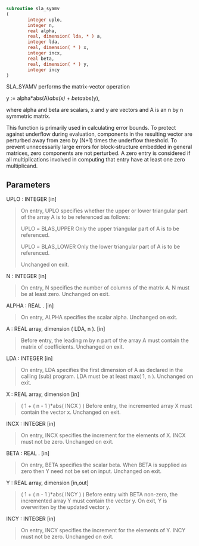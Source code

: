 ```fortran
subroutine sla_syamv
(
        integer uplo,
        integer n,
        real alpha,
        real, dimension( lda, * ) a,
        integer lda,
        real, dimension( * ) x,
        integer incx,
        real beta,
        real, dimension( * ) y,
        integer incy
)
```

SLA_SYAMV  performs the matrix-vector operation

y := alpha*abs(A)*abs(x) + beta*abs(y),

where alpha and beta are scalars, x and y are vectors and A is an
n by n symmetric matrix.

This function is primarily used in calculating error bounds.
To protect against underflow during evaluation, components in
the resulting vector are perturbed away from zero by (N+1)
times the underflow threshold.  To prevent unnecessarily large
errors for block-structure embedded in general matrices,
zero components are not perturbed.  A zero
entry is considered  if all multiplications involved
in computing that entry have at least one zero multiplicand.

## Parameters
UPLO : INTEGER [in]
> On entry, UPLO specifies whether the upper or lower
> triangular part of the array A is to be referenced as
> follows:
> 
> UPLO = BLAS_UPPER   Only the upper triangular part of A
> is to be referenced.
> 
> UPLO = BLAS_LOWER   Only the lower triangular part of A
> is to be referenced.
> 
> Unchanged on exit.

N : INTEGER [in]
> On entry, N specifies the number of columns of the matrix A.
> N must be at least zero.
> Unchanged on exit.

ALPHA : REAL . [in]
> On entry, ALPHA specifies the scalar alpha.
> Unchanged on exit.

A : REAL array, dimension ( LDA, n ). [in]
> Before entry, the leading m by n part of the array A must
> contain the matrix of coefficients.
> Unchanged on exit.

LDA : INTEGER [in]
> On entry, LDA specifies the first dimension of A as declared
> in the calling (sub) program. LDA must be at least
> max( 1, n ).
> Unchanged on exit.

X : REAL array, dimension [in]
> ( 1 + ( n - 1 )*abs( INCX ) )
> Before entry, the incremented array X must contain the
> vector x.
> Unchanged on exit.

INCX : INTEGER [in]
> On entry, INCX specifies the increment for the elements of
> X. INCX must not be zero.
> Unchanged on exit.

BETA : REAL . [in]
> On entry, BETA specifies the scalar beta. When BETA is
> supplied as zero then Y need not be set on input.
> Unchanged on exit.

Y : REAL array, dimension [in,out]
> ( 1 + ( n - 1 )*abs( INCY ) )
> Before entry with BETA non-zero, the incremented array Y
> must contain the vector y. On exit, Y is overwritten by the
> updated vector y.

INCY : INTEGER [in]
> On entry, INCY specifies the increment for the elements of
> Y. INCY must not be zero.
> Unchanged on exit.
